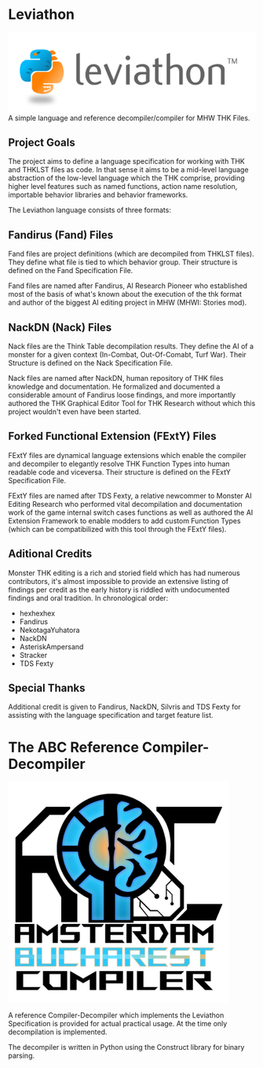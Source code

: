 # Leviathon
![Project Logo](https://github.com/AsteriskAmpersand/Leviathon/blob/main/Leviathon.fw.png?raw=true)
A simple language and reference decompiler/compiler for MHW THK Files.

## Project Goals
The project aims to define a language specification for working with THK and THKLST files as code. In that sense it aims to be a mid-level language abstraction of the low-level language which the THK comprise, providing higher level features such as named functions, action name resolution, importable behavior libraries and behavior frameworks.

The Leviathon language consists of three formats:

## Fandirus (Fand) Files

Fand files are project definitions (which are decompiled from THKLST files). They define what file is tied to which behavior group. Their structure is defined on the Fand Specification File.

Fand files are named after Fandirus, AI Research Pioneer who established most of the basis of what's known about the execution of the thk format and author of the biggest AI editing project in MHW (MHWI: Stories mod).

## NackDN (Nack) Files

Nack files are the Think Table decompilation results. They define the AI of a monster for a given context (In-Combat, Out-Of-Comabt, Turf War). Their Structure is defined on the Nack Specification File.

Nack files are named after NackDN, human repository of THK files knowledge and documentation. He formalized and documented a considerable amount of Fandirus loose findings, and more importantly authored the THK Graphical Editor Tool for THK Research without which this project wouldn't even have been started.

## Forked Functional Extension (FExtY) Files

FExtY files are dynamical language extensions which enable the compiler and decompiler to elegantly resolve THK Function Types into human readable code and viceversa. Their structure is defined on the FExtY Specification File.

FExtY files are named after TDS Fexty, a relative newcommer to Monster AI Editing Research who performed vital decompilation and documentation work of the game internal switch cases functions as well as authored the AI Extension Framework to enable modders to add custom Function Types (which can be compatibilized with this tool through the FExtY files).

## Aditional Credits
Monster THK editing is a rich and storied field which has had numerous contributors, it's almost impossible to provide an extensive listing of findings per credit as the early history is riddled with undocumented findings and oral tradition. In chronological order:

- hexhexhex
- Fandirus
- NekotagaYuhatora
- NackDN
- AsteriskAmpersand
- Stracker
- TDS Fexty

## Special Thanks
Additional credit is given to Fandirus, NackDN, Silvris and TDS Fexty for assisting with the language specification and target feature list.

# The ABC Reference Compiler-Decompiler
<img src="https://github.com/AsteriskAmpersand/Leviathon/blob/main/CompilerLogo.fw.png?raw=true" alt="Compiler Logot" width=450>

A reference Compiler-Decompiler which implements the Leviathon Specification is provided for actual practical usage. At the time only decompilation is implemented.

The decompiler is written in Python using the Construct library for binary parsing. 

